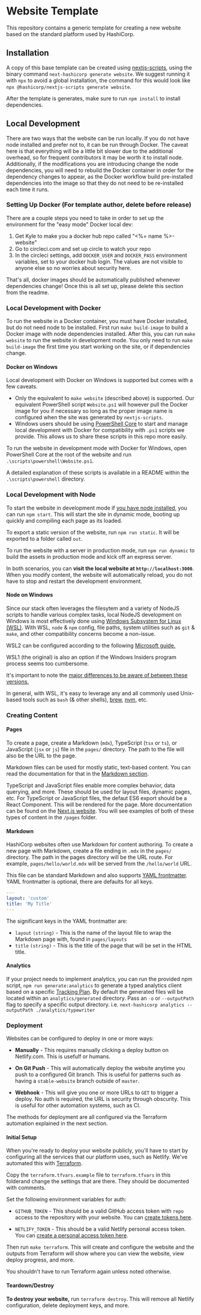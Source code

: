 # Website Template

This repository contains a generic template for creating a new website based on the standard platform used by HashiCorp.

## Installation

A copy of this base template can be created using [nextjs-scripts](https://github.com/hashicorp/nextjs-scripts/), using the binary command `next-hashicorp generate website`. We suggest running it with `npx` to avoid a global installation, the command for this would look like `npx @hashicorp/nextjs-scripts generate website`.

After the template is generates, make sure to run `npm install` to install dependencies.

## Local Development

There are two ways that the website can be run locally. If you do not have node installed and prefer not to, it can be run through Docker. The caveat here is that everything will be a little bit slower due to the additional overhead, so for frequent contributors it may be worth it to install node. Additionally, if the modifications you are introducing change the node dependencies, you will need to rebuild the Docker container in order for the dependency changes to appear, as the Docker workflow build pre-installed dependencies into the image so that they do not need to be re-installed each time it runs.

### Setting Up Docker (For template author, delete before release)

There are a couple steps you need to take in order to set up the environment for the "easy mode" Docker local dev:

1. Get Kyle to make you a docker hub repo called "<%= name %>-website"
2. Go to circleci.com and set up circle to watch your repo
3. In the circleci settings, add `DOCKER_USER` and `DOCKER_PASS` environment variables, set to your docker hub login. The values are not visible to anyone else so no worries about security here.

That's all, docker images should be automatically published whenever dependencies change! Once this is all set up, please delete this section from the readme.

### Local Development with Docker

To run the website in a Docker container, you must have Docker installed, but do not need node to be installed. First run `make build-image` to build a Docker image with node dependencies installed. After this, you can run `make website` to run the website in development mode. You only need to run `make build-image` the first time you start working on the site, or if dependencies change.

#### Docker on Windows
Local development with Docker on Windows is supported but comes with a few caveats. 

- Only the equivalent to `make website` (described above) is supported. Our equivalent PowerShell script `Website.ps1` will however pull the Docker image for you if necessary so long as the proper image name is configured when the site was generated by `nextjs-scripts`.
- Windows users should be using [PowerShell Core](https://github.com/PowerShell/PowerShell) to start and manage local development with Docker for compatibility with `.ps1` scripts we provide. This allows us to share these scripts in this repo more easily.

To run the website in development mode with Docker for Windows, open PowerShell Core at the root of the website and run `.\scripts\powershell\Website.ps1`. 

A detailed explanation of these scripts is available in a README within the `.\scripts\powershell` directory.


### Local Development with Node

To start the website in development mode if [you have node installed](https://nodejs.org/en/), you can run `npm start`. This will start the site in dynamic mode, booting up quickly and compiling each page as its loaded.

To export a static version of the website, run `npm run static`. It will be exported to a folder called `out`.

To run the website with a server in production mode, run `npm run dynamic` to build the assets in production mode and kick off an express server.

In both scenarios, you can **visit the local website at `http://localhost:3000`**. When you modify content, the website will automatically reload, you do not have to stop and restart the development environment.

#### Node on Windows
Since our stack often leverages the filesytem and a variety of NodeJS scripts to handle various complex tasks, local NodeJS development on Windows is most effectively done using [Windows Subsystem for Linux (WSL)](https://docs.microsoft.com/en-us/windows/wsl/install-win10). With WSL, `node` & `npm` config, file paths, system utilities such as `git` & `make`, and other compatibility concerns become a non-issue.

WSL2 can be configured according to the following [Microsoft guide.](https://docs.microsoft.com/en-us/windows/nodejs/setup-on-wsl2)

WSL1 (the original) is also an option if the Windows Insiders program process seems too cumbersome. 

It's important to note the [major differences to be aware of between these versions.](https://docs.microsoft.com/en-us/windows/wsl/wsl2-ux-changes)

In general, with WSL, it's easy to leverage any and all commonly used Unix-based tools such as `bash` (& other shells), [brew](https://docs.brew.sh/Homebrew-on-Linux), [nvm](https://github.com/nvm-sh/nvm), etc.

### Creating Content

#### Pages

To create a page, create a Markdown (`mdx`), TypeScript (`tsx` or `ts`), or JavaScript (`jsx` or `js`) file in the `pages/` directory. The path to the file will also be the URL to the page.

Markdown files can be used for mostly static, text-based content. You can read the documentation for that in the [Markdown section](#markdown).

TypeScript and JavaScript files enable more complex behavior, data querying, and more. These should be used for layout files, dynamic pages, etc. For TypeScript or JavaScript files, the defaut ES6 export should be a
React Component. This will be rendered for the page. More documentation can be found on the [Next.js website](https://nextjs.org/docs/#fetching-data-and-component-lifecycle). You will see examples of both of these types of content in the `/pages` folder.

#### Markdown

HashiCorp websites often use Markdown for content authoring. To create a new page with Markdown, create a file ending in `.mdx` in the `pages/` directory. The path in the pages directory will be the URL route. For example, `pages/hello/world.mdx` will be served from the `/hello/world` URL.

This file can be standard Markdown and also supports [YAML frontmatter](https://middlemanapp.com/basics/frontmatter/). YAML frontmatter is optional, there are defaults for all keys.

```yaml
---
layout: 'custom'
title: 'My Title'
---

```

The significant keys in the YAML frontmatter are:

- `layout` `(string)` - This is the name of the layout file to wrap the Markdown page with, found in `pages/layouts`
- `title` `(string)` - This is the title of the page that will be set in the HTML title.

#### Analytics

If your project needs to implement analytics, you can run the provided npm script, `npm run generate:analytics` to generate a typed analytics client based on a specific [Tracking Plan](https://github.com/hashicorp/web-tracking-plans). By default the generated files will be located within an `analytics/generated` directory. Pass an `-o` or `--outputPath` flag to specify a specific output directory. i.e. `next-hashicorp analytics --outputPath ./analytics/typewriter`

### Deployment

Websites can be configured to deploy in one or more ways:

- **Manually** - This requires manually clicking a deploy button on Netlify.com. This is usefulf or humans.

- **On Git Push** - This will automatically deploy the website anytime you push to a configured Git branch. This is useful for patterns such as having a `stable-website` branch outside of `master`.

- **Webhook** - This will give you one or more URLs to `GET` to trigger a deploy. No auth is required, the URL is security through obscurity. This is useful for other automation systems, such as CI.

The methods for deployment are all configured via the Terraform automation explained in the next section.

#### Initial Setup

When you're ready to deploy your website publicly, you'll have to start by configuring all the services that our platform uses, such as Netlify. We've automated this with [Terraform](https://www.terraform.io/).

Copy the `terraform.tfvars.example` file to `terraform.tfvars` in this folderand change the settings that are there. They should be documented with comments.

Set the following environment variables for auth:

- `GITHUB_TOKEN` - This should be a valid GitHub access token with `repo` access to the repository with your website. You can [create tokens here](https://github.com/settings/tokens).

- `NETLIFY_TOKEN` - This should be a valid Netlify personal access token. You can [create a personal access token here](https://app.netlify.com/account/applications).

Then run `make terraform`. This will create and configure the website and the outputs from Terraform will show where you can view the website, view deploy progress, and more.

You shouldn't have to run Terraform again unless noted otherwise.

#### Teardown/Destroy

**To destroy your website,** run `terraform destroy`. This will remove all Netlify configuration, delete deployment keys, and more.
